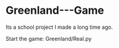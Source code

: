 # Greenland---Game

Its a school project I made a long time ago.

Start the game: Greenland/Real.py
